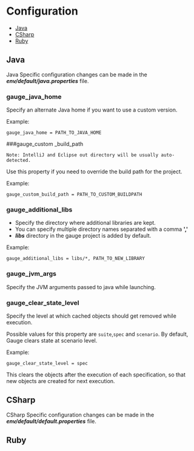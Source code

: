 # Configuration

* [Java](#java)
* [CSharp](#csharp)
* [Ruby](#ruby)

## Java

Java Specific configuration changes can be made in the ***env/default/java.properties*** file.

### gauge_java_home
Specify an alternate Java home if you want to use a custom version.

Example:
```
gauge_java_home = PATH_TO_JAVA_HOME
```


###gauge_custom _build_path

````
Note: IntelliJ and Eclipse out directory will be usually auto-detected.
````

Use this property if you need to override the build path for the project.

Example:
```
gauge_custom_build_path = PATH_TO_CUSTOM_BUILDPATH
```

### gauge_additional_libs
* Specify the directory where additional libraries are kept.
* You can specify multiple directory names separated with a comma **','**
* ***libs*** directory in the gauge project is added by default.

Example:
```
gauge_additional_libs = libs/*, PATH_TO_NEW_LIBRARY
```

### gauge_jvm_args
Specify the JVM arguments passed to java while launching.

### gauge_clear_state_level
Specify the level at which cached objects should get removed while execution.

Possible values for this property are `suite`,`spec` and `scenario`. By default, Gauge clears state at scenario level.

Example:
```
gauge_clear_state_level = spec
```
This clears the objects after the execution of each specification, so that new objects are created for next execution.

## CSharp

CSharp Specific configuration changes can be made in the ***env/default/default.properties*** file.

## Ruby

